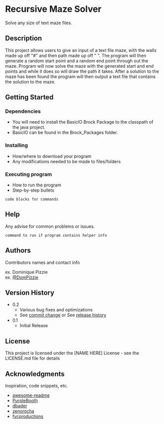 # Recursive Maze Solver

Solve any size of text maze files.

## Description

This project allows users to give an input of a text file maze, with the walls made up off "#" and then path made up off " ". The program will then generate a random start point and a random end point through out the maze. Program will now solve the maze with the generated start and end points and while it does so will draw the path it takes. After a solution to the maze has been found the program will then output a text file that contains the solution to the maze. 

## Getting Started

### Dependencies

* You will need to install the BasicIO Brock Package to the classpath of the java project. 
* BasicIO can be found in the Brock_Packages folder. 

### Installing

* How/where to download your program
* Any modifications needed to be made to files/folders

### Executing program

* How to run the program
* Step-by-step bullets
```
code blocks for commands
```

## Help

Any advise for common problems or issues.
```
command to run if program contains helper info
```

## Authors

Contributors names and contact info

ex. Dominique Pizzie  
ex. [@DomPizzie](https://twitter.com/dompizzie)

## Version History

* 0.2
    * Various bug fixes and optimizations
    * See [commit change]() or See [release history]()
* 0.1
    * Initial Release

## License

This project is licensed under the [NAME HERE] License - see the LICENSE.md file for details

## Acknowledgments

Inspiration, code snippets, etc.
* [awesome-readme](https://github.com/matiassingers/awesome-readme)
* [PurpleBooth](https://gist.github.com/PurpleBooth/109311bb0361f32d87a2)
* [dbader](https://github.com/dbader/readme-template)
* [zenorocha](https://gist.github.com/zenorocha/4526327)
* [fvcproductions](https://gist.github.com/fvcproductions/1bfc2d4aecb01a834b46)
